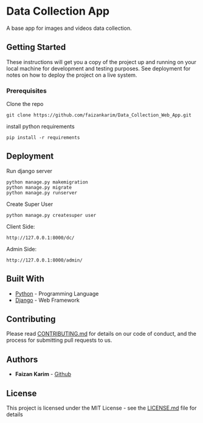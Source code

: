 # Data Collection App

A base app for images and videos data collection.

## Getting Started

These instructions will get you a copy of the project up and running on your local machine for development and testing purposes. See deployment for notes on how to deploy the project on a live system.

### Prerequisites

Clone the repo

```
git clone https://github.com/faizankarim/Data_Collection_Web_App.git
```

install python requirements

```
pip install -r requirements
```


## Deployment

Run django server
```
python manage.py makemigration
python manage.py migrate
python manage.py runserver
```

Create Super User
```
python manage.py createsuper user
```

Client Side:
```
http://127.0.0.1:8000/dc/
```

Admin Side:
```
http://127.0.0.1:8000/admin/
```

## Built With

* [Python](https://www.python.org/) - Programming Language
* [Django](https://www.djangoproject.com/) - Web Framework

## Contributing

Please read [CONTRIBUTING.md](https://gist.github.com/PurpleBooth/b24679402957c63ec426) for details on our code of conduct, and the process for submitting pull requests to us.

## Authors

* **Faizan Karim** - [Github](https://github.com/faizankarim)


## License

This project is licensed under the MIT License - see the [LICENSE.md](LICENSE.md) file for details
